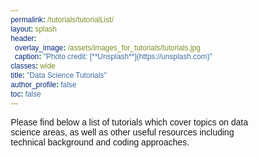 ```yaml
---
permalink: /tutorials/tutorialList/
layout: splash
header:
  overlay_image: /assets/images_for_tutorials/tutorials.jpg
  caption: "Photo credit: [**Unsplash**](https://unsplash.com)"
classes: wide
title: "Data Science Tutorials"
author_profile: false
toc: false
---
```


Please find below a list of tutorials which cover topics on data science areas, as well as other useful resources including technical background and coding approaches.



<html>

<head>

  <link rel="stylesheet" href="https://cdnjs.cloudflare.com/ajax/libs/font-awesome/4.7.0/css/font-awesome.min.css">
    <style>
        @import url("https://fonts.googleapis.com/css2?family=Poppins:wght@300;400;500;700;800&display=swap");
* {
  margin: 0;
  padding: 0;
  box-sizing: border-box;
  font-family: "Poppins", sans-serif;
}

body {
  display: flex;
  justify-content: center;
  align-items: center;
  flex-wrap: wrap;
  min-height: 100vh;
  background: #f8f8f9;
}

body .container {
  display: flex;
  justify-content: center;
  align-items: center;
  flex-wrap: wrap;
  max-width: 1200px;
  margin: 40px 0;
}

body .container .card {
  position: relative;
  min-width: 320px;
  height: 440px;
  box-shadow: inset 5px 5px 5px rgba(0, 0, 0, 0.2),
    inset -5px -5px 15px rgba(255, 255, 255, 0.1),
    5px 5px 15px rgba(40, 32, 162, 0.3), -5px -5px 15px rgba(255, 255, 255, 0.1);
  border-radius: 15px;
  margin: 30px;
  transition: 0.5s;
}


body .container .card:nth-child(s) .box .content a {
  background: #87aed716;
}

body .container .card .box {
  position: absolute;
  top: 20px;
  left: 20px;
  right: 20px;
  bottom: 20px;
  background: #6a88c675;
  border-radius: 15px;
  display: flex;
  justify-content: center;
  align-items: center;
  overflow: hidden;
  transition: 0.5s;
}


body .container .card .box:before {
  content: "";
  position: absolute;
  top: 0;
  left: 0;
  width: 50%;
  height: 100%;
  background: rgba(26, 9, 124, 0.03);
}

body .container .card .box .content {
  padding: 20px;
  text-align: center;
}

body .container .card .box .content h2 {
  position: absolute;
  top: -10px;
  right: 30px;
  font-size: 6rem;
  color: rgba(255, 255, 255, 0.1);
}

body .container .card .box .content h3 {
  font-size: 1.0rem;
  color: #fff;
  z-index: 1;
  transition: 0.5s;
  margin-bottom: 15px;
}

body .container .card .box .content p {
  font-size: 0.75rem;
  font-weight: 300;
  color: rgba(255, 255, 255, 0.9);
  z-index: 1;
  transition: 0.5s;
}


body .container .card .box .content a:hover {
  color: #000;
}

    </style>
</head>

<body>
    <div class="container">
        
      <div class="card">
          <div class="box">
            <div class="content">
              <h2>01</h2>
              <h3>Machine Learning Background</h3>
              <p><i class="fa-solid fa-microchip"></i><a href="/tutorial/whatIsML/">What is Machine Learning?</a></p>
              <p><a href="/tutorial/whatIsML/">Supervised Learning</a></p>
              <p><a href="/tutorial/whatIsML/">Unsupervised Learning</a></p>
              <p><a href="/tutorial/whatIsML/">Comparison of methods</a></p>
              <p></i> <a href="/tutorial/whatIsML/">Real-world applications</a></p>
              <p></i> <a href="/tutorial/whatIsML/">Applications for actuaries</a></p>
            </div>
          </div>
      </div>
      
      <div class="card">
        <div class="box">
          <div class="content">
            <h2>02</h2>
            <h3>Supervised Learning</h3>
            <p><a href="/tutorial/whatIsML/">What is Machine Learning?</a></p>
            <p><a href="/tutorial/whatIsML/">Supervised Learning</a></p>
            <p><a href="/tutorial/whatIsML/">Unsupervised Learning</a></p>
            <p><a href="/tutorial/whatIsML/">Comparison of methods</a></p>
            <p><a href="/tutorial/whatIsML/">Real-world applications</a></p>
            <p><a href="/tutorial/whatIsML/">Applications for actuaries</a></p>
          </div>
        </div>
    </div>

    <div class="card">
      <div class="box">
        <div class="content">
          <h2>03</h2>
          <h3>Unsupervised Learning</h3>
          <p><a href="/tutorial/whatIsML/">What is Machine Learning?</a></p>
          <p><a href="/tutorial/whatIsML/">Supervised Learning</a></p>
          <p><a href="/tutorial/whatIsML/">Unsupervised Learning</a></p>
          <p><a href="/tutorial/whatIsML/">Comparison of methods</a></p>
          <p><a href="/tutorial/whatIsML/">Real-world applications</a></p>
          <p><a href="/tutorial/whatIsML/">Applications for actuaries</a></p>
        </div>
      </div>
    </div>
  </div>

</body>

</html>
